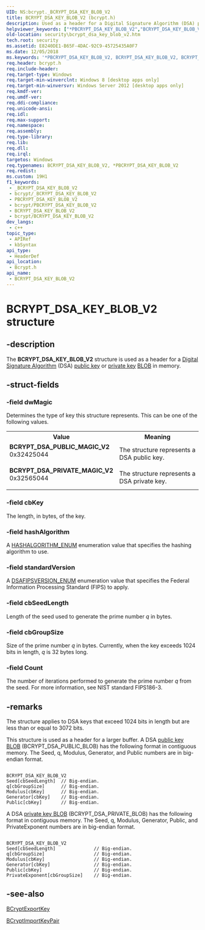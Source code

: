 ```yaml
---
UID: NS:bcrypt._BCRYPT_DSA_KEY_BLOB_V2
title: BCRYPT_DSA_KEY_BLOB_V2 (bcrypt.h)
description: Used as a header for a Digital Signature Algorithm (DSA) public key or private key BLOB in memory.
helpviewer_keywords: ["*PBCRYPT_DSA_KEY_BLOB_V2","BCRYPT_DSA_KEY_BLOB_V2","BCRYPT_DSA_KEY_BLOB_V2 structure [Security]","BCRYPT_DSA_PRIVATE_MAGIC","BCRYPT_DSA_PUBLIC_MAGIC","PBCRYPT_DSA_KEY_BLOB_V2","PBCRYPT_DSA_KEY_BLOB_V2 structure pointer [Security]","bcrypt/BCRYPT_DSA_KEY_BLOB_V2","bcrypt/PBCRYPT_DSA_KEY_BLOB_V2","security.bcrypt_dsa_key_blob_v2"]
old-location: security\bcrypt_dsa_key_blob_v2.htm
tech.root: security
ms.assetid: E8240DE1-B65F-4DAC-92C9-45725435A0F7
ms.date: 12/05/2018
ms.keywords: '*PBCRYPT_DSA_KEY_BLOB_V2, BCRYPT_DSA_KEY_BLOB_V2, BCRYPT_DSA_KEY_BLOB_V2 structure [Security], BCRYPT_DSA_PRIVATE_MAGIC, BCRYPT_DSA_PUBLIC_MAGIC, PBCRYPT_DSA_KEY_BLOB_V2, PBCRYPT_DSA_KEY_BLOB_V2 structure pointer [Security], bcrypt/BCRYPT_DSA_KEY_BLOB_V2, bcrypt/PBCRYPT_DSA_KEY_BLOB_V2, security.bcrypt_dsa_key_blob_v2'
req.header: bcrypt.h
req.include-header: 
req.target-type: Windows
req.target-min-winverclnt: Windows 8 [desktop apps only]
req.target-min-winversvr: Windows Server 2012 [desktop apps only]
req.kmdf-ver: 
req.umdf-ver: 
req.ddi-compliance: 
req.unicode-ansi: 
req.idl: 
req.max-support: 
req.namespace: 
req.assembly: 
req.type-library: 
req.lib: 
req.dll: 
req.irql: 
targetos: Windows
req.typenames: BCRYPT_DSA_KEY_BLOB_V2, *PBCRYPT_DSA_KEY_BLOB_V2
req.redist: 
ms.custom: 19H1
f1_keywords:
 - _BCRYPT_DSA_KEY_BLOB_V2
 - bcrypt/_BCRYPT_DSA_KEY_BLOB_V2
 - PBCRYPT_DSA_KEY_BLOB_V2
 - bcrypt/PBCRYPT_DSA_KEY_BLOB_V2
 - BCRYPT_DSA_KEY_BLOB_V2
 - bcrypt/BCRYPT_DSA_KEY_BLOB_V2
dev_langs:
 - c++
topic_type:
 - APIRef
 - kbSyntax
api_type:
 - HeaderDef
api_location:
 - Bcrypt.h
api_name:
 - BCRYPT_DSA_KEY_BLOB_V2
---
```


# BCRYPT_DSA_KEY_BLOB_V2 structure


## -description

The <b>BCRYPT_DSA_KEY_BLOB_V2</b> structure is used as a header for a <a href="/windows/desktop/SecGloss/d-gly">Digital Signature Algorithm</a> (DSA) <a href="/windows/desktop/SecGloss/p-gly">public key</a> or <a href="/windows/desktop/SecGloss/p-gly">private key</a> <a href="/windows/desktop/SecGloss/b-gly">BLOB</a> in memory.

## -struct-fields

### -field dwMagic

Determines the type of key this structure represents. This can be one of the following values.

<table>
<tr>
<th>Value</th>
<th>Meaning</th>
</tr>
<tr>
<td width="40%"><a id="BCRYPT_DSA_PUBLIC_MAGIC_V2"></a><a id="bcrypt_dsa_public_magic_v2"></a><dl>
<dt><b>BCRYPT_DSA_PUBLIC_MAGIC_V2</b></dt>
<dt>0x32425044</dt>
</dl>
</td>
<td width="60%">
The structure represents a DSA public key.

</td>
</tr>
<tr>
<td width="40%"><a id="BCRYPT_DSA_PRIVATE_MAGIC_V2"></a><a id="bcrypt_dsa_private_magic_v2"></a><dl>
<dt><b>BCRYPT_DSA_PRIVATE_MAGIC_V2</b></dt>
<dt>0x32565044</dt>
</dl>
</td>
<td width="60%">
The structure represents a DSA private key.

</td>
</tr>
</table>

### -field cbKey

The length, in bytes, of the key.

### -field hashAlgorithm

A <a href="/windows/desktop/api/bcrypt/ne-bcrypt-hashalgorithm_enum">HASHALGORITHM_ENUM</a> enumeration value that specifies the hashing algorithm to use.

### -field standardVersion

A <a href="/windows/desktop/api/bcrypt/ne-bcrypt-dsafipsversion_enum">DSAFIPSVERSION_ENUM</a> enumeration value that specifies the Federal Information Processing Standard (FIPS) to apply.

### -field cbSeedLength

Length of the seed used to generate the prime number <i>q</i> in bytes.

### -field cbGroupSize

Size of the prime number <i>q</i> in bytes. Currently, when the key exceeds 1024 bits in length, <i>q</i> is 32 bytes long.

### -field Count

The number of iterations performed to generate the prime number <i>q</i> from the seed. For more information, see NIST standard FIPS186-3.

## -remarks

The structure applies to DSA keys that exceed 1024 bits in length but are less than or equal to 3072 bits.

This structure is used as a header for a larger buffer. A DSA <a href="/windows/desktop/SecGloss/p-gly">public key BLOB</a> (BCRYPT_DSA_PUBLIC_BLOB) has the following format in contiguous memory. The Seed, q, Modulus, Generator, and Public numbers are in big-endian format.


``` syntax

BCRYPT_DSA_KEY_BLOB_V2
Seed[cbSeedLength]  // Big-endian.
q[cbGroupSize]      // Big-endian.
Modulus[cbKey]      // Big-endian.
Generator[cbKey]    // Big-endian.
Public[cbKey]       // Big-endian.

```

A DSA <a href="/windows/desktop/SecGloss/p-gly">private key BLOB</a> (BCRYPT_DSA_PRIVATE_BLOB) has the following format in contiguous memory. The Seed, q, Modulus, Generator, Public, and PrivateExponent numbers are in big-endian format.


``` syntax

BCRYPT_DSA_KEY_BLOB_V2
Seed[cbSeedLength]              // Big-endian.
q[cbGroupSize]                  // Big-endian.
Modulus[cbKey]                  // Big-endian.
Generator[cbKey]                // Big-endian.
Public[cbKey]                   // Big-endian.
PrivateExponent[cbGroupSize]    // Big-endian.

```


## -see-also

<a href="/windows/desktop/api/bcrypt/nf-bcrypt-bcryptexportkey">BCryptExportKey</a>

<a href="/windows/desktop/api/bcrypt/nf-bcrypt-bcryptimportkeypair">BCryptImportKeyPair</a>
